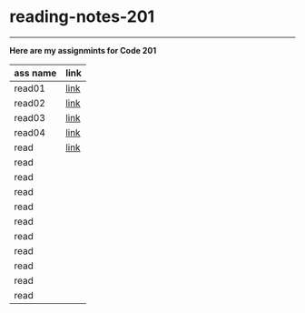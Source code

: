 # reading-notes-201
---
**Here are my assignmints for Code 201** 


|  ass name |  link |  
----------  | ------|       
|  read01     |[link](read01)       |
|  read02     |   [link](read02)    |
|  read03   |   [link](read03)    |
|  read04     | [link](read04)      |
|  read     |  [link](read05)     |
|  read     |       |
|  read     |       |
|  read     |       |
|  read     |       |
|  read     |       |
|  read     |       |
|  read     |       |
|  read     |       |
|  read     |       |
|  read     |       |
